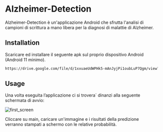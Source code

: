 # Alzheimer-Detection

Alzheimer-Detection è un'applicazione Android che sfrutta l'analisi di campioni di scrittura a mano libera per la diagnosi di malattie di Alzheimer. 

## Installation

Scaricare ed installare il seguente apk sul proprio dispositivo Android (Android 11 minimo). 

```bash
https://drive.google.com/file/d/1xxuaeUdWPHk5-mAnJyjPi1oubLuP7Qgm/view?usp=share_link
```

## Usage

Una volta eseguita l’applicazione ci si trovera` dinanzi alla seguente schermata di avvio:

![first_screen](https://github.com/theorly/alzheimer-detector/assets/79010526/a6443f30-cf9e-4a4b-a730-4dc35548b186)

Cliccare su main, caricare un'immagine e i risultati della predizione verranno stampati a schermo con le relative probabilità. 

